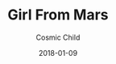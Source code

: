 ---
title: "Girl From Mars"
subtitle: "Cosmic Child"
customForwardUrl: "https://www.youtube.com/watch?v=2cLiFlEBv3k"
displayImg: "https://img.youtube.com/vi/2cLiFlEBv3k/0.jpg"
date: "2018-01-09"
newTab: true 
---